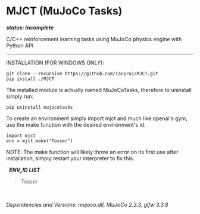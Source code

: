 # MJCT (MuJoCo Tasks)
***status: incomplete***

C/C++ reinforcement learning tasks using MuJoCo physics engine with Python API

******

INSTALLATION (FOR WINDOWS ONLY):

```
git clone --recursive https://github.com/Ianpro1/MJCT.git
pip install ./MJCT
```
The installed module is actually named MuJoCoTasks, therefore to uninstall simply run:
```
pip uninstall mujocotasks
```
To create an environment simply import mjct and much like openai's gym, use the make function with the desired environment's id:
```
import mjct
env = mjct.make("Tosser")
```
NOTE: The make function will likely throw an error on its first use after installation, simply restart your interpreter to fix this. 

&nbsp;
***ENV_ID LIST***
>Tosser
>
&nbsp;
 
_Dependencies and Versions: mujoco.dll, MuJoCo 2.3.3, glfw 3.3.8_
